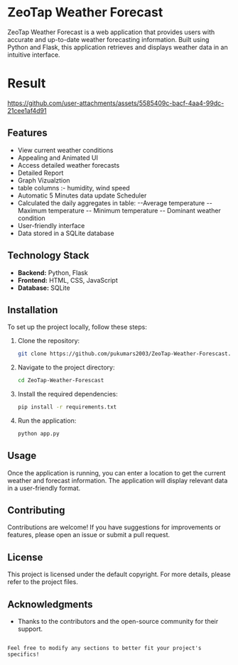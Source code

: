 # ZeoTap Weather Forecast

ZeoTap Weather Forecast is a web application that provides users with accurate and up-to-date weather forecasting information. Built using Python and Flask, this application retrieves and displays weather data in an intuitive interface.
# Result


https://github.com/user-attachments/assets/5585409c-bacf-4aa4-99dc-21cee1af4d91


## Features

- View current weather conditions
- Appealing and Animated UI
- Access detailed weather forecasts
- Detailed Report
- Graph Vizualztion
- table columns :- humidity, wind speed
- Automatic 5 Minutes data update Scheduler
- Calculated the daily aggregates in table:
  --Average temperature
  -- Maximum temperature
  -- Minimum temperature
  -- Dominant weather condition
- User-friendly interface
- Data stored in a SQLite database

## Technology Stack

- **Backend:** Python, Flask
- **Frontend:** HTML, CSS, JavaScript
- **Database:** SQLite

## Installation

To set up the project locally, follow these steps:

1. Clone the repository:
   ```bash
   git clone https://github.com/pukumars2003/ZeoTap-Weather-Forescast.git
   ```

2. Navigate to the project directory:
   ```bash
   cd ZeoTap-Weather-Forescast
   ```

3. Install the required dependencies:
   ```bash
   pip install -r requirements.txt
   ```

4. Run the application:
   ```bash
   python app.py
   ```



## Usage

Once the application is running, you can enter a location to get the current weather and forecast information. The application will display relevant data in a user-friendly format.

## Contributing

Contributions are welcome! If you have suggestions for improvements or features, please open an issue or submit a pull request.

## License

This project is licensed under the default copyright. For more details, please refer to the project files.

## Acknowledgments

- Thanks to the contributors and the open-source community for their support.
```

Feel free to modify any sections to better fit your project's specifics!
